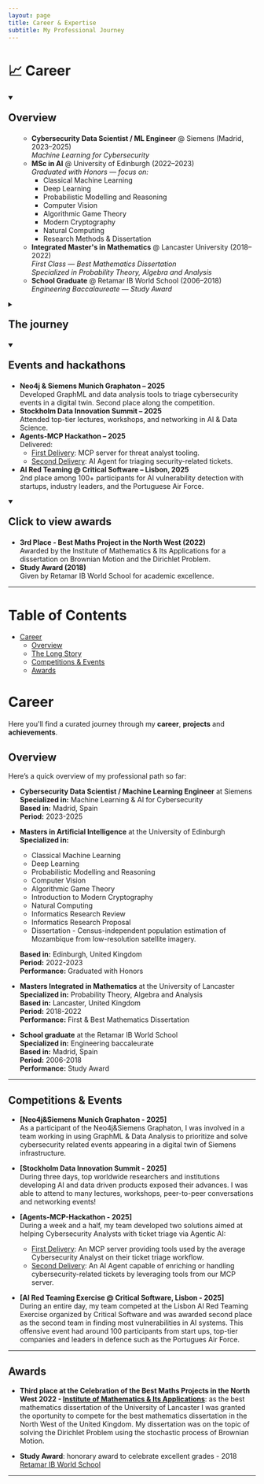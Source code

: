```yaml
---
layout: page
title: Career & Expertise
subtitle: My Professional Journey
---
```


# 📈 Career

<details open>
  <summary>
    <h3 style="margin-top: 20px; font-size: 1.5em;"> Overview</h3>
  </summary>
  <ul style="margin-top: 10px;">
  
  <ul>
    <li>
      <strong>Cybersecurity Data Scientist / ML Engineer</strong> @ Siemens (Madrid, 2023–2025)<br>
      <em>Machine Learning for Cybersecurity</em>
    </li>
    <li>
      <strong>MSc in AI</strong> @ University of Edinburgh (2022–2023)<br>
      <em>Graduated with Honors — focus on:</em>
      <ul>
        <li>Classical Machine Learning</li>
        <li>Deep Learning</li>
        <li>Probabilistic Modelling and Reasoning</li>
        <li>Computer Vision</li>
        <li>Algorithmic Game Theory</li>
        <li>Modern Cryptography</li>
        <li>Natural Computing</li>
        <li>Research Methods & Dissertation</li>
      </ul>
    </li>
    <li>
      <strong>Integrated Master's in Mathematics</strong> @ Lancaster University (2018–2022)<br>
      <em>First Class — Best Mathematics Dissertation</em><br>
      <em>Specialized in Probability Theory, Algebra and Analysis</em>
    </li>
    <li>
      <strong>School Graduate</strong> @ Retamar IB World School (2006–2018)<br>
      <em>Engineering Baccalaureate — Study Award</em>
    </li>
  </ul>
</details>

<details>
  <summary>
    <h3 style="margin-top: 20px; font-size: 1.5em;"> The journey</h3>
  </summary>

  I’m currently working as a Cybersecurity Data Scientist / Machine Learning Engineer at the global Cyber Defence Center of Siemens, where I focus on developing AI solutions to improve the security posture of Siemens. However, it took some time and lots of effort to get here. Up next, I will tell you the short version of how I arrived here.

My family comes from different parts of Spain, but I was brought up in the wonderfull city of Madrid. My first 18 years were mainly focused on enjoying life and soaking everything I could from school. Interestingly, I had never been naturally sharp at mathematics, but everything changed when I received the news that my worst grade by the end of the first trimester of the academic year of 2015 (1 year before entering on the baccaleurate) was that of mathematics: I had failed with a 4.9 in a scale of 10 points.

I wanted to get into the International Baccaleurate (IB) to get the best opportunities in the future, so I set the goal to turn around my mathematics records by the end of the year. I started overcompensating my current inaptitude with effort, and found myself studying all week days. This may seem unhealthy, but for sure effort brings passion. As a matter of fact, I soon started taking notes about chapters that were not in scope, and reading both mathematics and physics books. Watching movies like *A Beautifull Mind*, *Good Will Hunting* or *Gattaca*, and reading books like *Meditations on First Philosophy* by René Descartes certainly contributed to my eagerness to learn!

Long story short, by the end of the year my best grades were in Mathematics and Physics, and my overall average was above 9 out of 10. Consequently, I was given the oportunity to do both the National and Internation Baccaleurates in the branches with engineering subjects. I certainly took the chance. The next two years were really exhausting as I had to focus on a national baccaleurate with a focus in heavy hard work in many topics, while also keeping up with the rigorous International Baccaleurate focused in reflecting, interiorizing and deepening in concepts to then think outside the box. I feel that this combination really brought my best version!

By the end of 2018 I had graduated for both baccaleurates, received a Study Award and was granted a place in the Mathematics Degree of the University of Lancaster at the United Kingdom. A new journey was awaiting me!

My years in the United Kingdom really had an impact on me. Firstly, I discovered a world of very different people with different perspectives that I found fascinating. Actually, during my years there I shared flat with people from the United Kingdom, France, Indonesia, Malaysia, Bulgaria, Germany and Australia among others. I am particularly gratefull of this experience because it made me understand how people can be simultaneously so different and so similar, and I got the opportunity to learn so much about different cultures.

Regarding my academic undergoing, I started studying mathematics at a top tier university. As a summary my years in university can be defined by a challenging beginning as I was adjusting to my new international life with a great ending story of academic success. Incidentally, my overall classification for my MSCI degree in Mathematics was that of a First Classification (the highest tier that can be achieved), and my master's dissertation ended up being selected as the best mathematics dissertation from Lancaster and, consequently, I competed with it in the Celebration of the Best Maths Projects in the North West 2022 - [Institute of Mathematics & Its Applications](https://ima.org.uk/). By the end of the competition, my dissertation on *Brownian Motion and it's application to the Dirichlet Problem* ended up as the third best dissertation of UK's north west.

</details>

<details open>
  <summary>
    <h3 style="margin-top: 20px; font-size: 1.5em;"> Events and hackathons</h3>
  </summary>
  <ul style="margin-top: 10px;">
    <li>
      <strong>Neo4j & Siemens Munich Graphaton – 2025</strong><br>
      Developed GraphML and data analysis tools to triage cybersecurity events in a digital twin. Second place along the competition.
    </li>
    <li>
      <strong>Stockholm Data Innovation Summit – 2025</strong><br>
      Attended top-tier lectures, workshops, and networking in AI & Data Science.
    </li>
    <li>
      <strong>Agents-MCP Hackathon – 2025</strong><br>
      Delivered:
      <ul>
        <li><a href="https://huggingface.co/spaces/Agents-MCP-Hackathon/TDAgentTools">First Delivery</a>: MCP server for threat analyst tooling.</li>
        <li><a href="https://huggingface.co/spaces/Agents-MCP-Hackathon/TDAgent">Second Delivery</a>: AI Agent for triaging security-related tickets.</li>
      </ul>
    </li>
    <li>
      <strong>AI Red Teaming @ Critical Software – Lisbon, 2025</strong><br>
      2nd place among 100+ participants for AI vulnerability detection with startups, industry leaders, and the Portuguese Air Force.
    </li>
  </ul>
</details>


<details open>
  <summary>
    <h3 style="margin-top: 20px; font-size: 1.5em;">Click to view awards</h3>
  </summary>
  <ul style="margin-top: 10px;">
    <li>
      <strong>3rd Place - Best Maths Project in the North West (2022)</strong><br>
      Awarded by the Institute of Mathematics & Its Applications for a dissertation on Brownian Motion and the Dirichlet Problem.
    </li>
    <li>
      <strong>Study Award (2018)</strong><br>
      Given by Retamar IB World School for academic excellence.
    </li>
  </ul>
</details>

---


# Table of Contents
<!-- TOC -->
- [Career](#carrer)
  - [Overview](#overview)
  - [The Long Story](#the-long-story)
  - [Competitions & Events](#competitions-&-events)
  - [Awards](#awards)
<!-- TOC -->

# Career

Here you'll find a curated journey through my **career**, **projects** and **achievements**.

## Overview

Here’s a quick overview of my professional path so far:

- **Cybersecurity Data Scientist / Machine Learning Engineer** at Siemens  
  **Specialized in:** Machine Learning & AI for Cybersecurity  
  **Based in:** Madrid, Spain  
  **Period:** 2023-2025

- **Masters in Artificial Intelligence** at the University of Edinburgh  
  **Specialized in:**

    - Classical Machine Learning  
    - Deep Learning
    - Probabilistic Modelling and Reasoning
    - Computer Vision
    - Algorithmic Game Theory
    - Introduction to Modern Cryptography
    - Natural Computing
    - Informatics Research Review
    - Informatics Research Proposal
    - Dissertation - Census-independent population estimation of Mozambique from low-resolution satellite imagery.

  **Based in:** Edinburgh, United Kingdom  
  **Period:** 2022-2023  
  **Performance:** Graduated with Honors  

- **Masters Integrated in Mathematics** at the University of Lancaster  
  **Specialized in:** Probability Theory, Algebra and Analysis  
  **Based in:** Lancaster, United Kingdom  
  **Period:** 2018-2022  
  **Performance:** First & Best Mathematics Dissertation

- **School graduate** at the Retamar IB World School  
  **Specialized in:** Engineering baccaleurate  
  **Based in:** Madrid, Spain  
  **Period:** 2006-2018  
  **Performance:** Study Award
  
---

## Competitions & Events  

- **[Neo4j&Siemens Munich Graphaton - 2025]**  
  As a participant of the Neo4j&Siemens Graphaton, I was involved in a team working in using GraphML & Data Analysis to prioritize and solve cybersecurity related events appearing in a digital twin of Siemens infrastructure.

- **[Stockholm Data Innovation Summit - 2025]**  
  During three days, top worldwide researchers and institutions developing AI and data driven products exposed their advances. I was able to attend to many lectures, workshops, peer-to-peer conversations and networking events!

- **[Agents-MCP-Hackathon - 2025]**  
  During a week and a half, my team developed two solutions aimed at helping Cybersecurity Analysts with ticket triage via Agentic AI:
  * [First Delivery](https://huggingface.co/spaces/Agents-MCP-Hackathon/TDAgentTools): An MCP server providing tools used by the average Cybersecurity Analyst on their ticket triage workflow.
  * [Second Delivery](https://huggingface.co/spaces/Agents-MCP-Hackathon/TDAgent): An AI Agent capable of enriching or handling cybersecurity-related tickets by leveraging tools from our MCP server.

- **[AI Red Teaming Exercise @ Critical Software, Lisbon - 2025]**  
  During an entire day, my team competed at the Lisbon AI Red Teaming Exercise organized by Critical Software and was awarded second place as the second team in finding most vulnerabilities in AI systems. This offensive event had around 100 participants from start ups, top-tier companies and leaders in defence such as the Portugues Air Force.

---

## Awards

- **Third place at the Celebration of the Best Maths Projects in the North West 2022 - [Institute of Mathematics & Its Applications](https://ima.org.uk/)**: as the best mathematics dissertation of the University of Lancaster I was granted the oportunity to compete for the best mathematics dissertation in the North West of the United Kingdom. My dissertation was on the topic of solving the Dirichlet Problem using the stochastic process of Brownian Motion.
  
- **Study Award**: honorary award to celebrate excellent grades - 2018 [Retamar IB World School](https://retamar.com/)

---


